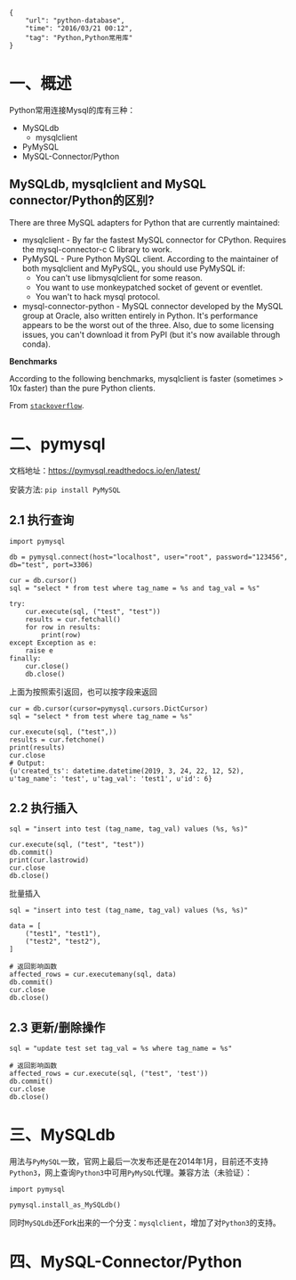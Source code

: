 ```
{
    "url": "python-database",
    "time": "2016/03/21 00:12",
    "tag": "Python,Python常用库"
}
```


# 一、概述

Python常用连接Mysql的库有三种：

- MySQLdb
    - mysqlclient
- PyMySQL
- MySQL-Connector/Python

## MySQLdb, mysqlclient and MySQL connector/Python的区别?

There are three MySQL adapters for Python that are currently maintained:

- mysqlclient - By far the fastest MySQL connector for CPython. Requires the mysql-connector-c C library to work.
- PyMySQL - Pure Python MySQL client. According to the maintainer of both mysqlclient and MyPySQL, you should use PyMySQL if:
    - You can't use libmysqlclient for some reason.
    - You want to use monkeypatched socket of gevent or eventlet.
    - You wan't to hack mysql protocol.
- mysql-connector-python - MySQL connector developed by the MySQL group at Oracle, also written entirely in Python. It's performance appears to be the worst out of the three. Also, due to some licensing issues, you can't download it from PyPI (but it's now available through conda).

**Benchmarks**

According to the following benchmarks, mysqlclient is faster (sometimes > 10x faster) than the pure Python clients.

From [`stackoverflow`](https://stackoverflow.com/questions/43102442/whats-the-difference-between-mysqldb-mysqlclient-and-mysql-connector-python).

# 二、pymysql

文档地址：https://pymysql.readthedocs.io/en/latest/

安装方法: `pip install PyMySQL`

## 2.1 执行查询
```
import pymysql

db = pymysql.connect(host="localhost", user="root", password="123456", db="test", port=3306)

cur = db.cursor()
sql = "select * from test where tag_name = %s and tag_val = %s"

try:
    cur.execute(sql, ("test", "test"))
    results = cur.fetchall()
    for row in results:
        print(row)
except Exception as e:
    raise e
finally:
    cur.close()
    db.close()
```

上面为按照索引返回，也可以按字段来返回

```
cur = db.cursor(cursor=pymysql.cursors.DictCursor)
sql = "select * from test where tag_name = %s"

cur.execute(sql, ("test",))
results = cur.fetchone()
print(results)
cur.close
# Output:
{u'created_ts': datetime.datetime(2019, 3, 24, 22, 12, 52), u'tag_name': 'test', u'tag_val': 'test1', u'id': 6}
```

## 2.2 执行插入
```
sql = "insert into test (tag_name, tag_val) values (%s, %s)"

cur.execute(sql, ("test", "test"))
db.commit()
print(cur.lastrowid)
cur.close
db.close()
```

批量插入

```
sql = "insert into test (tag_name, tag_val) values (%s, %s)"

data = [
    ("test1", "test1"),
    ("test2", "test2"),
]

# 返回影响函数
affected_rows = cur.executemany(sql, data)
db.commit()
cur.close
db.close()
```

## 2.3 更新/删除操作

```
sql = "update test set tag_val = %s where tag_name = %s"

# 返回影响函数
affected_rows = cur.execute(sql, ("test", 'test'))
db.commit()
cur.close
db.close()
```

# 三、MySQLdb

用法与`PyMySQL`一致，官网上最后一次发布还是在2014年1月，目前还不支持`Python3`，网上查询`Python3`中可用`PyMySQL`代理。兼容方法（未验证）：

```
import pymysql

pymysql.install_as_MySQLdb()
```

同时`MySQLdb`还Fork出来的一个分支：`mysqlclient`，增加了对`Python3`的支持。

# 四、MySQL-Connector/Python